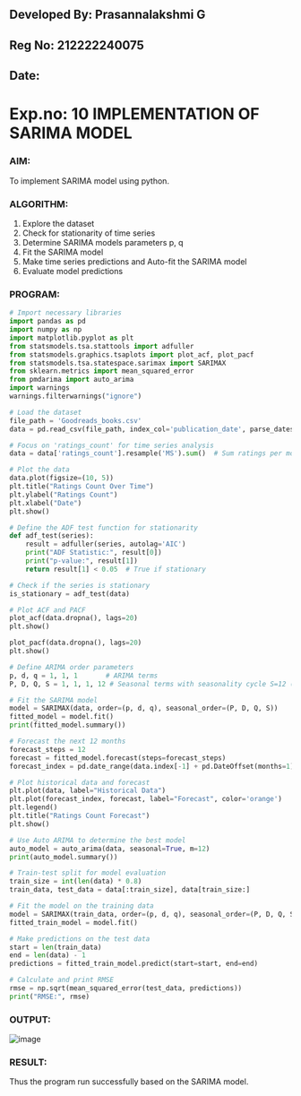 ## Developed By: Prasannalakshmi G
## Reg No: 212222240075
## Date: 

# Exp.no: 10   IMPLEMENTATION OF SARIMA MODEL


### AIM:
To implement SARIMA model using python.
### ALGORITHM:
1. Explore the dataset
2. Check for stationarity of time series
3. Determine SARIMA models parameters p, q
4. Fit the SARIMA model
5. Make time series predictions and Auto-fit the SARIMA model
6. Evaluate model predictions

   
### PROGRAM:

```python
# Import necessary libraries
import pandas as pd
import numpy as np
import matplotlib.pyplot as plt
from statsmodels.tsa.stattools import adfuller
from statsmodels.graphics.tsaplots import plot_acf, plot_pacf
from statsmodels.tsa.statespace.sarimax import SARIMAX
from sklearn.metrics import mean_squared_error
from pmdarima import auto_arima
import warnings
warnings.filterwarnings("ignore")

# Load the dataset
file_path = 'Goodreads_books.csv'
data = pd.read_csv(file_path, index_col='publication_date', parse_dates=True)

# Focus on 'ratings_count' for time series analysis
data = data['ratings_count'].resample('MS').sum()  # Sum ratings per month

# Plot the data
data.plot(figsize=(10, 5))
plt.title("Ratings Count Over Time")
plt.ylabel("Ratings Count")
plt.xlabel("Date")
plt.show()

# Define the ADF test function for stationarity
def adf_test(series):
    result = adfuller(series, autolag='AIC')
    print("ADF Statistic:", result[0])
    print("p-value:", result[1])
    return result[1] < 0.05  # True if stationary

# Check if the series is stationary
is_stationary = adf_test(data)

# Plot ACF and PACF
plot_acf(data.dropna(), lags=20)
plt.show()

plot_pacf(data.dropna(), lags=20)
plt.show()

# Define ARIMA order parameters
p, d, q = 1, 1, 1       # ARIMA terms
P, D, Q, S = 1, 1, 1, 12 # Seasonal terms with seasonality cycle S=12 (monthly data)

# Fit the SARIMA model
model = SARIMAX(data, order=(p, d, q), seasonal_order=(P, D, Q, S))
fitted_model = model.fit()
print(fitted_model.summary())

# Forecast the next 12 months
forecast_steps = 12
forecast = fitted_model.forecast(steps=forecast_steps)
forecast_index = pd.date_range(data.index[-1] + pd.DateOffset(months=1), periods=forecast_steps, freq='MS')

# Plot historical data and forecast
plt.plot(data, label="Historical Data")
plt.plot(forecast_index, forecast, label="Forecast", color='orange')
plt.legend()
plt.title("Ratings Count Forecast")
plt.show()

# Use Auto ARIMA to determine the best model
auto_model = auto_arima(data, seasonal=True, m=12)
print(auto_model.summary())

# Train-test split for model evaluation
train_size = int(len(data) * 0.8)
train_data, test_data = data[:train_size], data[train_size:]

# Fit the model on the training data
model = SARIMAX(train_data, order=(p, d, q), seasonal_order=(P, D, Q, S))
fitted_train_model = model.fit()

# Make predictions on the test data
start = len(train_data)
end = len(data) - 1
predictions = fitted_train_model.predict(start=start, end=end)

# Calculate and print RMSE
rmse = np.sqrt(mean_squared_error(test_data, predictions))
print("RMSE:", rmse)

```

### OUTPUT:

![image](https://github.com/user-attachments/assets/8dd4804f-f3f6-4024-9ea6-4eb296a38062)





### RESULT:
Thus the program run successfully based on the SARIMA model.
